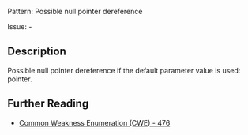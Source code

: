 Pattern: Possible null pointer dereference

Issue: -

## Description

Possible null pointer dereference if the default parameter value is used: pointer.

## Further Reading

* [Common Weakness Enumeration (CWE) - 476](https://cwe.mitre.org/data/definitions/476.html)